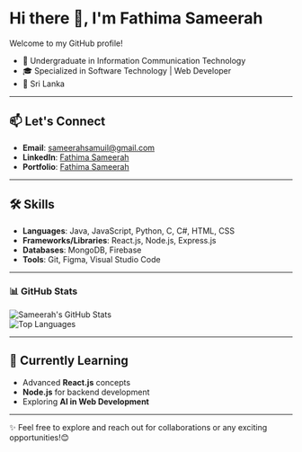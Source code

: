 # Hi there 👋, I'm Fathima Sameerah  

Welcome to my GitHub profile!
- 🌟 Undergraduate in Information Communication Technology
- 🎓 Specialized in Software Technology | Web Developer 
- 📍 Sri Lanka

---

## 📫 Let's Connect  

- **Email**: [sameerahsamuil@gmail.com](mailto:sameerahsamuil@gmail.com)  
- **LinkedIn**: [Fathima Sameerah](https://www.linkedin.com/in/fathima-sameerah-000401219/)
- **Portfolio**: [Fathima Sameerah](https://fathima-sameerah.github.io/My-Portfolio-Website/)  

---

## 🛠️ Skills  

- **Languages**: Java, JavaScript, Python, C, C#, HTML, CSS  
- **Frameworks/Libraries**: React.js, Node.js, Express.js  
- **Databases**: MongoDB, Firebase  
- **Tools**: Git, Figma, Visual Studio Code  

---

### 📊 GitHub Stats  
![Sameerah's GitHub Stats](https://github-readme-stats.vercel.app/api?username=fathima-sameerah&show_icons=true&title_color=39FF14&text_color=E5E5E5&icon_color=00FFFF&bg_color=1D1F21&border_color=FF00FF)  
![Top Languages](https://github-readme-stats.vercel.app/api/top-langs/?username=fathima-sameerah&layout=compact&title_color=39FF14&text_color=E5E5E5&bg_color=1D1F21&border_color=FF00FF)

---

## 🌱 Currently Learning  

- Advanced **React.js** concepts  
- **Node.js** for backend development  
- Exploring **AI in Web Development**  

---

✨ Feel free to explore and reach out for collaborations or any exciting opportunities!😊  

